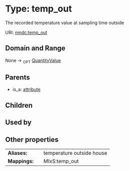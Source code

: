 
# Type: temp_out


The recorded temperature value at sampling time outside

URI: [nmdc:temp_out](https://microbiomedata/meta/temp_out)


## Domain and Range

None ->  <sub>OPT</sub> [QuantityValue](QuantityValue.md)

## Parents

 *  is_a: [attribute](attribute.md)

## Children


## Used by


## Other properties

|  |  |  |
| --- | --- | --- |
| **Aliases:** | | temperature outside house |
| **Mappings:** | | MIxS:temp_out |

